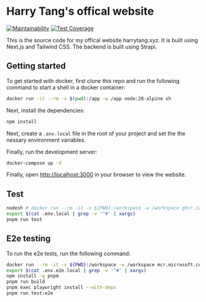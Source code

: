 # Harry Tang's offical website

[![Maintainability](https://api.codeclimate.com/v1/badges/305ca72fc0b549041a33/maintainability)](https://codeclimate.com/github/harrytang/web/maintainability)
[![Test Coverage](https://api.codeclimate.com/v1/badges/305ca72fc0b549041a33/test_coverage)](https://codeclimate.com/github/harrytang/web/test_coverage)

This is the source code for my offical website harrytang.xyz. It is built using Next.js and Tailwind CSS. The backend is built using Strapi.

## Getting started

To get started with docker, first clone this repo and run the following command to start a shell in a docker container:

```bash
docker run -it --rm -v $(pwd):/app -w /app node:20-alpine sh
```

Next, install the dependencies:

```bash
npm install
```

Next, create a `.env.local` file in the root of your project and set the the nessary environment variables.

Finally, run the development server:

```bash
docker-compose up -d
```

Finally, open [http://localhost:3000](http://localhost:3000) in your browser to view the website.

## Test

```bash
nodesh # docker run --rm -it -v ${PWD}:/workspace -w /workspace ghcr.io/harrytang/devops-tools:node sh
export $(cat .env.local | grep -v '^#' | xargs)
pnpm run test
```

## E2e testing

To run the e2e tests, run the following command:

```bash
docker run --rm -it -v ${PWD}:/workspace -w /workspace mcr.microsoft.com/playwright:latest bash
export $(cat .env.e2e.local | grep -v '^#' | xargs)
npm install -g pnpm
pnpm run build
pnpm exec playwright install --with-deps
pnpm run test:e2e
```

